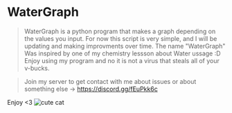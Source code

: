 # WaterGraph
> WaterGraph is a python program that makes a graph depending on the values you input.
> For now this script is very simple, and I will be updating and making improvments over time.
> The name "WaterGraph" Was inspired by one of my chemistry lessson about Water ussage :D
> Enjoy using my program and no it is not a virus that steals all of your v-bucks.

> Join my server to get contact with me about issues or about something else -> https://discord.gg/fEuPkk6c

Enjoy <3
![cute cat](https://preview.redd.it/02g1pfot5ds41.jpg?auto=webp&s=450fbae162711eba281b70fd0fb6ac746e530070)
